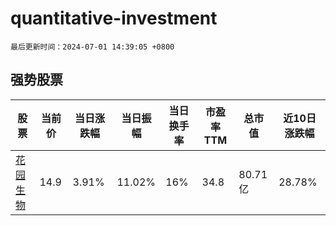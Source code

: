 # quantitative-investment

`最后更新时间：2024-07-01 14:39:05 +0800`

## 强势股票

|股票|当前价|当日涨跌幅|当日振幅|当日换手率|市盈率TTM|总市值|近10日涨跌幅|
|----|----|----|----|----|----|----|----|
|[花园生物](https://xueqiu.com/S/SZ300401)|14.9|3.91%|11.02%|16%|34.8|80.71亿|28.78%|
